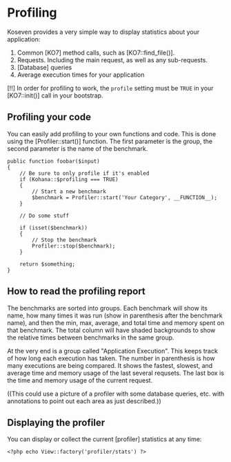 # Profiling

Koseven provides a very simple way to display statistics about your application:

1. Common [KO7] method calls, such as [KO7::find_file()].
2. Requests. Including the main request, as well as any sub-requests.
3. [Database] queries
4. Average execution times for your application

[!!]  In order for profiling to work, the `profile` setting must be `TRUE` in your [KO7::init()] call in your bootstrap.

## Profiling your code

You can easily add profiling to your own functions and code.  This is done using the [Profiler::start()] function.  The first parameter is the group, the second parameter is the name of the benchmark.  

	public function foobar($input)
	{
		// Be sure to only profile if it's enabled
		if (Kohana::$profiling === TRUE)
		{
			// Start a new benchmark
			$benchmark = Profiler::start('Your Category', __FUNCTION__);
		}

		// Do some stuff

		if (isset($benchmark))
		{
			// Stop the benchmark
			Profiler::stop($benchmark);
		}

		return $something;
	}

## How to read the profiling report

The benchmarks are sorted into groups.  Each benchmark will show its name, how many times it was run (show in parenthesis after the benchmark name), and then the min, max, average, and total time and memory spent on that benchmark.  The total column will have shaded backgrounds to show the relative times between benchmarks in the same group.

At the very end is a group called "Application Execution".  This keeps track of how long each execution has taken.  The number in parenthesis is how many executions are being compared.  It shows the fastest, slowest, and average time and memory usage of the last several requsets.  The last box is the time and memory usage of the current request.

((This could use a picture of a profiler with some database queries, etc. with annotations to point out each area as just described.))

## Displaying the profiler

You can display or collect the current [profiler] statistics at any time:

    <?php echo View::factory('profiler/stats') ?>
